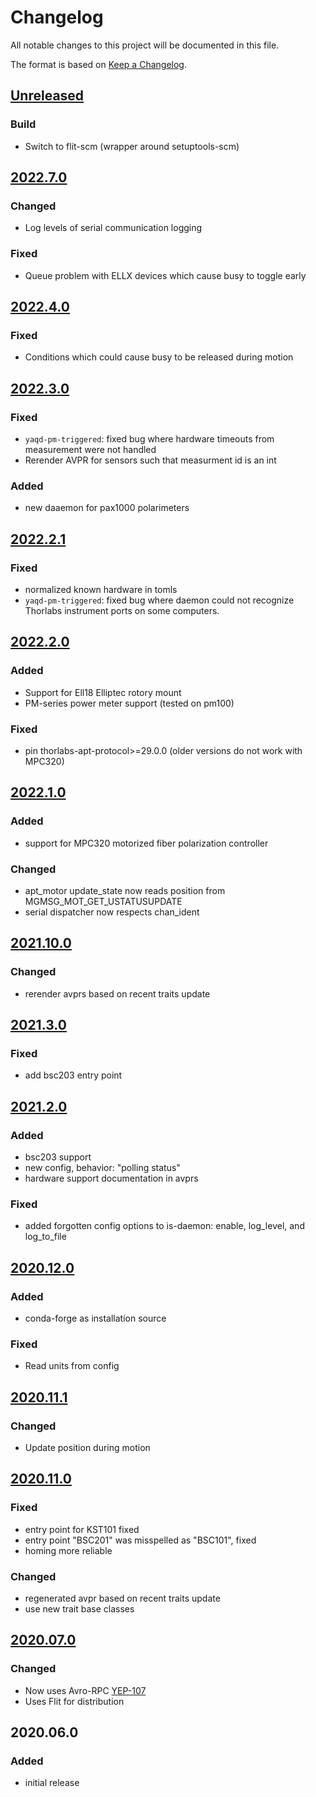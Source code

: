 # Changelog
All notable changes to this project will be documented in this file.

The format is based on [Keep a Changelog](https://keepachangelog.com/).

## [Unreleased]

### Build
- Switch to flit-scm (wrapper around setuptools-scm)

## [2022.7.0]

### Changed
- Log levels of serial communication logging

### Fixed
- Queue problem with ELLX devices which cause busy to toggle early

## [2022.4.0]

### Fixed
- Conditions which could cause busy to be released during motion

## [2022.3.0]

### Fixed
- `yaqd-pm-triggered`: fixed bug where hardware timeouts from measurement were not handled
- Rerender AVPR for sensors such that measurment id is an int

### Added
- new daaemon for pax1000 polarimeters

## [2022.2.1]

### Fixed
- normalized known hardware in tomls
- `yaqd-pm-triggered`: fixed bug where daemon could not recognize Thorlabs instrument ports on some computers.

## [2022.2.0]

### Added
- Support for Ell18 Elliptec rotory mount
- PM-series power meter support (tested on pm100)

### Fixed
- pin thorlabs-apt-protocol>=29.0.0 (older versions do not work with MPC320)

## [2022.1.0]

### Added
- support for MPC320 motorized fiber polarization controller

### Changed
- apt_motor update_state now reads position from MGMSG_MOT_GET_USTATUSUPDATE
- serial dispatcher now respects chan_ident

## [2021.10.0]

### Changed
- rerender avprs based on recent traits update

## [2021.3.0]

### Fixed
- add bsc203 entry point

## [2021.2.0]

### Added
- bsc203 support
- new config, behavior: "polling status"
- hardware support documentation in avprs

### Fixed
- added forgotten config options to is-daemon: enable, log_level, and log_to_file

## [2020.12.0]

### Added
- conda-forge as installation source

### Fixed
- Read units from config

## [2020.11.1]

### Changed
- Update position during motion

## [2020.11.0]

### Fixed
- entry point for KST101 fixed
- entry point "BSC201" was misspelled as "BSC101", fixed
- homing more reliable

### Changed
- regenerated avpr based on recent traits update
- use new trait base classes

## [2020.07.0]

### Changed
- Now uses Avro-RPC [YEP-107](https://yeps.yaq.fyi/107/)
- Uses Flit for distribution

## 2020.06.0

### Added
- initial release

[Unreleased]: https://github.com/yaq-project/yaqd-thorlabs/compare/v2022.7.0...main
[2022.7.0]: https://github.com/yaq-project/yaqd-thorlabs/compare/v2022.4.0...v2022.7.0
[2022.4.0]: https://github.com/yaq-project/yaqd-thorlabs/compare/v2022.3.0...v2022.4.0
[2022.3.0]: https://github.com/yaq-project/yaqd-thorlabs/compare/v2022.2.1...v2022.3.0
[2022.2.1]: https://github.com/yaq-project/yaqd-thorlabs/compare/v2022.2.0...v2022.2.1
[2022.2.0]: https://github.com/yaq-project/yaqd-thorlabs/compare/v2022.1.0...v2022.2.0
[2022.1.0]: https://github.com/yaq-project/yaqd-thorlabs/compare/v2021.10.0...v2022.1.0
[2021.10.0]: https://github.com/yaq-project/yaqd-thorlabs/compare/v2021.3.0...v2021.10.0
[2021.3.0]: https://github.com/yaq-project/yaqd-thorlabs/compare/v2021.2.0...v2021.3.0
[2021.2.0]: https://github.com/yaq-project/yaqd-thorlabs/compare/v2020.12.0...v2021.2.0
[2020.12.0]: https://github.com/yaq-project/yaqd-thorlabs/compare/v2020.11.1...v2020.12.0
[2020.11.1]: https://github.com/yaq-project/yaqd-thorlabs/compare/v2020.11.0...v2020.11.1
[2020.11.0]: https://github.com/yaq-project/yaqd-thorlabs/compare/v2020.07.0...v2020.11.0
[2020.07.0]: https://github.com/yaq-project/yaqd-thorlabs/compare/v2020.06.0...v2020.07.0
